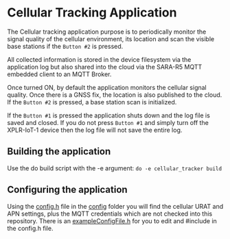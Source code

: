 # Cellular Tracking Application
The Cellular tracking application purpose is to periodically monitor the signal quality of the cellular environment, its location and scan the visible base stations if the `Button #2` is pressed.

All collected information is stored in the device filesystem via the application log but also shared into the cloud via the SARA-R5 MQTT embedded client to an MQTT Broker.

Once turned ON, by default the application monitors the cellular signal quality. Once there is a GNSS fix, the location is also published to the cloud. If the `Button #2` is pressed, a base station scan is initialized.

If the `Button #1` is pressed the application shuts down and the log file is saved and closed. If you do not press `Button #1` and simply turn off the XPLR-IoT-1 device then the log file will not save the entire log.

## Building the application
Use the do build script with the -e argument: `do -e cellular_tracker build`

## Configuring the application
Using the [config.h](config/config.h) file in the [config](config/) folder you will find the cellular URAT and APN settings, plus the MQTT credentials which are not checked into this repository. There is an [exampleConfigFile.h](config/exampleConfigFile.h) for you to edit and #include in the config.h file.

